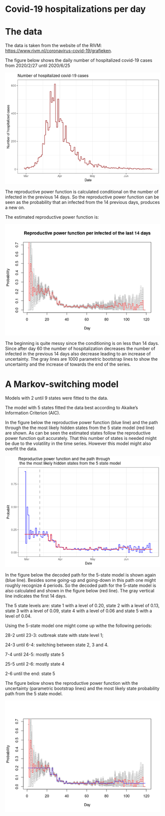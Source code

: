 Covid-19 hospitalizations per day
================

# The data

The data is taken from the website of the RIVM:
<https://www.rivm.nl/coronavirus-covid-19/grafieken>.

The figure below shows the daily number of hospitalized covid-19 cases
from 2020/2/27 until 2020/6/25

![](hospitalized_day_files/figure-gfm/unnamed-chunk-2-1.png)<!-- -->

The reproductive power function is calculated conditional on the number
of infected in the previous 14 days. So the reproductive power function
can be seen as the probability that an infected from the 14 previous
days, produces a new on.

The estimated reproductive power function is:

![](hospitalized_day_files/figure-gfm/unnamed-chunk-3-1.png)<!-- -->

The beginning is quite messy since the conditioning is on less than 14
days. Since after day 60 the number of hospitalization decreases the
number of infected in the previous 14 days also decrease leading to an
increase of uncertainty. The gray lines are 1000 parametric bootstrap
lines to show the uncertainty and the increase of towards the end of the
series.

# A Markov-switching model

Models with 2 until 9 states were fitted to the data.

The model with 5 states fitted the data best according to Akaike’s
Information Criterion (AIC).

In the figure below the reproductive power function (blue line) and the
path through the the most likely hidden states from the 5 state model
(red line) are shown. As can be seen the estimated states follow the
reproductive power function quit accurately. That this number of states
is needed might be due to the volatility in the time series. However
this model might also overfit the data.

![](hospitalized_day_files/figure-gfm/unnamed-chunk-4-1.png)<!-- -->

In the figure below the decoded path for the 5-state model is shown
again (blue line). Besides some going-up and going-down in this path one
might roughly recognize 4 periods. So the decoded path for the 5-state
model is also calculated and shown in the figure below (red line). The
gray vertical line indicates the first 14 days.

The 5 state levels are: state 1 with a level of 0.20, state 2 with a
level of 0.13, state 3 with a level of 0.09, state 4 with a level of
0.06 and state 5 with a level of 0.04.

Using the 5-state model one might come up withe the following periods:

28-2 until 23-3: outbreak state with state level 1;

24-3 until 6-4: switching between state 2, 3 and 4.

7-4 until 24-5: mostly state 5

25-5 until 2-6: mostly state 4

2-6 until the end: state 5

The figure below shows the reproductive power function with the
uncertainty (parametric bootstrap lines) and the most likely state
probability path from the 5 state model.

![](hospitalized_day_files/figure-gfm/unnamed-chunk-5-1.png)<!-- -->
